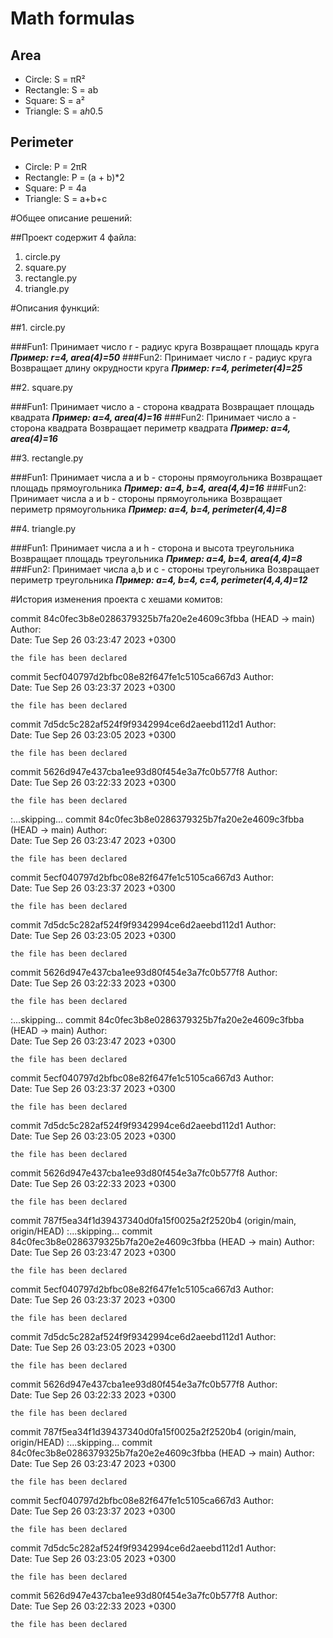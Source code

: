 # Math formulas
## Area
- Circle: S = πR²
- Rectangle: S = ab
- Square: S = a²
- Triangle: S = a*h*0.5

## Perimeter
- Circle: P = 2πR
- Rectangle: P = (a + b)*2
- Square: P = 4a
- Triangle: S = a+b+c

#Общее описание решений:

##Проект содержит 4 файла:
1. circle.py
2. square.py 
3. rectangle.py
4. triangle.py

#Описания функций:

##1. circle.py

###Fun1:
Принимает число r - радиус круга
Возвращает площадь круга
***Пример: r=4, area(4)=50***
###Fun2:
Принимает число r - радиус круга
Возвращает длину окрудности круга 
***Пример: r=4, perimeter(4)=25***

##2. square.py 

###Fun1:
Принимает число a - сторона квадрата
Возвращает площадь квадрата
***Пример: a=4, area(4)=16***
###Fun2:
Принимает число a - сторона квадрата
Возвращает периметр квадрата
***Пример: a=4, area(4)=16***

##3. rectangle.py

###Fun1:
Принимает числа а и b - стороны прямоугольника
Возвращает площадь прямоугольника
***Пример: a=4, b=4, area(4,4)=16***
###Fun2:
Принимает числа а и b - стороны прямоугольника
Возвращает периметр прямоугольника
***Пример: a=4, b=4, perimeter(4,4)=8***

##4. triangle.py

###Fun1:
Принимает числа а и h - сторона и высота треугольника
Возвращает площадь треугольника
***Пример: a=4, b=4, area(4,4)=8***
###Fun2:
Принимает числа а,b и с - стороны треугольника
Возвращает периметр треугольника
***Пример: a=4, b=4, с=4, perimeter(4,4,4)=12***

#История изменения проекта с хешами комитов:

commit 84c0fec3b8e0286379325b7fa20e2e4609c3fbba (HEAD -> main)
Author:  
Date:   Tue Sep 26 03:23:47 2023 +0300

    the file has been declared

commit 5ecf040797d2bfbc08e82f647fe1c5105ca667d3
Author:  
Date:   Tue Sep 26 03:23:37 2023 +0300

    the file has been declared

commit 7d5dc5c282af524f9f9342994ce6d2aeebd112d1
Author:  
Date:   Tue Sep 26 03:23:05 2023 +0300

    the file has been declared

commit 5626d947e437cba1ee93d80f454e3a7fc0b577f8
Author:  
Date:   Tue Sep 26 03:22:33 2023 +0300

    the file has been declared
:...skipping...
commit 84c0fec3b8e0286379325b7fa20e2e4609c3fbba (HEAD -> main)
Author:  
Date:   Tue Sep 26 03:23:47 2023 +0300

    the file has been declared

commit 5ecf040797d2bfbc08e82f647fe1c5105ca667d3
Author:  
Date:   Tue Sep 26 03:23:37 2023 +0300

    the file has been declared

commit 7d5dc5c282af524f9f9342994ce6d2aeebd112d1
Author:  
Date:   Tue Sep 26 03:23:05 2023 +0300

    the file has been declared

commit 5626d947e437cba1ee93d80f454e3a7fc0b577f8
Author:  
Date:   Tue Sep 26 03:22:33 2023 +0300

    the file has been declared

:...skipping...
commit 84c0fec3b8e0286379325b7fa20e2e4609c3fbba (HEAD -> main)
Author:  
Date:   Tue Sep 26 03:23:47 2023 +0300

    the file has been declared

commit 5ecf040797d2bfbc08e82f647fe1c5105ca667d3
Author:  
Date:   Tue Sep 26 03:23:37 2023 +0300

    the file has been declared

commit 7d5dc5c282af524f9f9342994ce6d2aeebd112d1
Author:  
Date:   Tue Sep 26 03:23:05 2023 +0300

    the file has been declared

commit 5626d947e437cba1ee93d80f454e3a7fc0b577f8
Author:  
Date:   Tue Sep 26 03:22:33 2023 +0300

    the file has been declared

commit 787f5ea34f1d39437340d0fa15f0025a2f2520b4 (origin/main, origin/HEAD)
:...skipping...
commit 84c0fec3b8e0286379325b7fa20e2e4609c3fbba (HEAD -> main)
Author:  
Date:   Tue Sep 26 03:23:47 2023 +0300

    the file has been declared

commit 5ecf040797d2bfbc08e82f647fe1c5105ca667d3
Author:  
Date:   Tue Sep 26 03:23:37 2023 +0300

    the file has been declared

commit 7d5dc5c282af524f9f9342994ce6d2aeebd112d1
Author:  
Date:   Tue Sep 26 03:23:05 2023 +0300

    the file has been declared

commit 5626d947e437cba1ee93d80f454e3a7fc0b577f8
Author:  
Date:   Tue Sep 26 03:22:33 2023 +0300

    the file has been declared

commit 787f5ea34f1d39437340d0fa15f0025a2f2520b4 (origin/main, origin/HEAD)
:...skipping...
commit 84c0fec3b8e0286379325b7fa20e2e4609c3fbba (HEAD -> main)
Author:  
Date:   Tue Sep 26 03:23:47 2023 +0300

    the file has been declared

commit 5ecf040797d2bfbc08e82f647fe1c5105ca667d3
Author:  
Date:   Tue Sep 26 03:23:37 2023 +0300

    the file has been declared

commit 7d5dc5c282af524f9f9342994ce6d2aeebd112d1
Author:  
Date:   Tue Sep 26 03:23:05 2023 +0300

    the file has been declared

commit 5626d947e437cba1ee93d80f454e3a7fc0b577f8
Author:  
Date:   Tue Sep 26 03:22:33 2023 +0300

    the file has been declared
